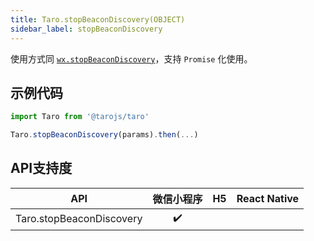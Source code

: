 ```yaml
---
title: Taro.stopBeaconDiscovery(OBJECT)
sidebar_label: stopBeaconDiscovery
---
```



使用方式同 [`wx.stopBeaconDiscovery`](https://developers.weixin.qq.com/miniprogram/dev/api/wx.stopBeaconDiscovery.html)，支持 `Promise` 化使用。

## 示例代码

```jsx
import Taro from '@tarojs/taro'

Taro.stopBeaconDiscovery(params).then(...)
```



## API支持度


| API | 微信小程序 | H5 | React Native |
| :-: | :-: | :-: | :-: |
| Taro.stopBeaconDiscovery | ✔️ |  |  |

